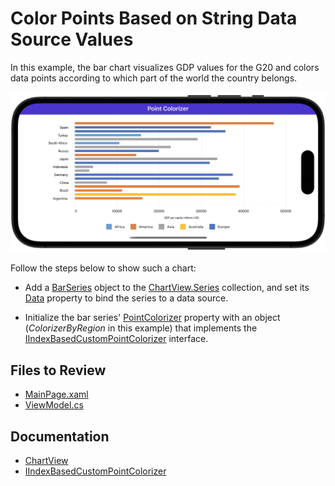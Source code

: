# Color Points Based on String Data Source Values

In this example, the bar chart visualizes GDP values for the G20 and colors data points according to which part of the world the country belongs. 

![DevExpress Chart View for MAUI - Chart points are colored based on their values](./img/chart-color-point-by-source-values.png)

Follow the steps below to show such a chart:

* Add a [BarSeries](https://docs.devexpress.com/MAUI/DevExpress.Maui.Charts.BarSeries) object to the [ChartView.Series](https://docs.devexpress.com/MAUI/DevExpress.Maui.Charts.ChartView.Series) collection, and set its [Data](https://docs.devexpress.com/MAUI/DevExpress.Maui.Charts.XYSeries.Data) property to bind the series to a data source.

* Initialize the bar series' [PointColorizer](https://docs.devexpress.com/MAUI/DevExpress.Maui.Charts.BarSeries.PointColorizer) property with an object (*ColorizerByRegion* in this example) that implements the [IIndexBasedCustomPointColorizer](https://docs.devexpress.com/MAUI/DevExpress.Maui.Charts.IIndexBasedCustomPointColorizer) interface.

<!-- default file list -->
## Files to Review

* [MainPage.xaml](./MainPage.xaml)
* [ViewModel.cs](./ViewModel.cs)
<!-- default file list end -->

## Documentation

* [ChartView](https://docs.devexpress.com/MAUI/DevExpress.Maui.Charts.ChartView)
* [IIndexBasedCustomPointColorizer](https://docs.devexpress.com/MAUI/DevExpress.Maui.Charts.IIndexBasedCustomPointColorizer)
